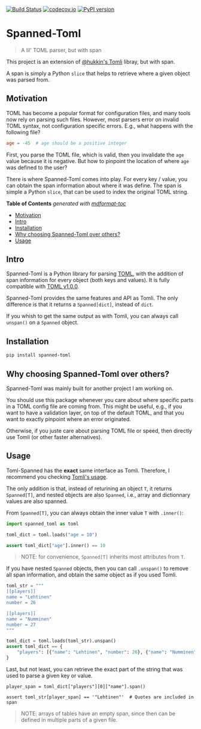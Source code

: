 [![Build Status](https://github.com/jeertmans/spanned-toml/workflows/Tests/badge.svg?branch=master)](https://github.com/jeertmans/spanned-toml/actions?query=workflow%3ATests+branch%3Amaster+event%3Apush)
[![codecov.io](https://codecov.io/gh/jeertmans/spanned-toml/branch/master/graph/badge.svg)](https://codecov.io/gh/jeertmans/spanned-toml)
[![PyPI version](https://img.shields.io/pypi/v/spanned-toml)](https://pypi.org/project/spanned-toml)

# Spanned-Toml

> A lil' TOML parser, but with span

This project is an extension of
[@hukkin's Tomli](https://github.com/hukkin/tomli) libray, but with span.

A span is simply a Python `slice` that helps to retrieve where a given object
was parsed from.

## Motivation<a name="motivation"></a>

TOML has become a popular format for configuration files, and many tools now
rely on parsing such files. However, most parsers error on invalid TOML syntax,
not configuration specific errors. E.g., what happens with the following file?

```toml
age = -45  # age should be a positive integer
```

First, you parse the TOML file, which is valid, then you invalidate the `age`
value because it is negative. But how to pinpoint the location of where `age`
was defined to the user?

There is where Spanned-Toml comes into play. For every key / value, you can
obtain the span information about where it was define. The span is simple a
Python `slice`, that can be used to index the original TOML string.

**Table of Contents**  *generated with [mdformat-toc](https://github.com/hukkin/mdformat-toc)*

<!-- mdformat-toc start --slug=github --maxlevel=6 --minlevel=2 -->

- [Motivation](#motivation)
- [Intro](#intro)
- [Installation](#installation)
- [Why choosing Spanned-Toml over others?](#why-choosing-spanned-toml-over-others)
- [Usage](#usage)

<!-- mdformat-toc end -->

## Intro<a name="intro"></a>

Spanned-Toml is a Python library for parsing [TOML](https://toml.io), with the
addition of span information for every object (both keys and values).
It is fully compatible with [TOML v1.0.0](https://toml.io/en/v1.0.0).

Spanned-Toml provides the same features and API as Tomli. The only difference
is that it returns a `Spanned[dict]`, instead of `dict`.

If you whish to get the same output as with Tomli, you can always call `unspan()`
on a `Spanned` object.

## Installation<a name="installation"></a>

```bash
pip install spanned-toml
```

## Why choosing Spanned-Toml over others?<a name="why-choosing-spanned-toml-over-others"></a>

Spanned-Toml was mainly built for another project I am working on.

You should use this package whenever you care about where specific parts in a
TOML config file are coming from. This might be useful, e.g., if you want to
have a validation layer, on top of the default TOML, and that you want to exactly
pinpoint where an error originated.

Otherwise, if you juste care about parsing TOML file or speed, then directly use
Tomli (or other faster alternatives).

## Usage<a name="usage"></a>

Toml-Spanned has the **exact** same interface as Tomli. Therefore, I recommend
you checking [Tomli's usage](https://github.com/hukkin/tomli#usage).

The only addition is that, instead of returining an object `T`, it returns
`Spanned[T]`, and nested objects are also `Spanned`, i.e., array and dictionnary
values are also spanned.

From `Spanned[T]`, you can always obtain the inner value `T` with `.inner()`:

```python
import spanned_toml as toml

toml_dict = toml.loads("age = 10")

assert toml_dict["age"].inner() == 10
```

> NOTE: for convenience, `Spanned[T]` inherits most attributes from `T`.

If you have nested `Spanned` objects, then you can call `.unspan()` to remove
all span information, and obtain the same object as if you used Tomli.

```python
toml_str = """
[[players]]
name = "Lehtinen"
number = 26

[[players]]
name = "Numminen"
number = 27
"""

toml_dict = toml.loads(toml_str).unspan()
assert toml_dict == {
    "players": [{"name": "Lehtinen", "number": 26}, {"name": "Numminen", "number": 27}]
}
```

Last, but not least, you can retrieve the exact part of the string that was used
to parse a given key or value.

```
player_span = toml_dict["players"][0]["name"].span()

assert toml_str[player_span] == '"Lehtinen"'  # Quotes are included in span
```

> NOTE: arrays of tables have an empty span, since then can be defined in
> multiple parts of a given file.
